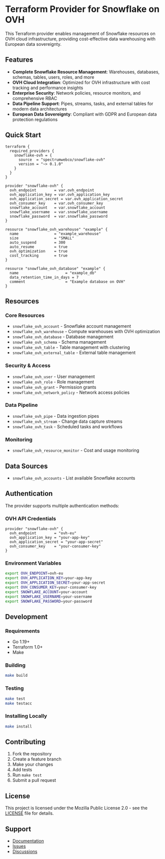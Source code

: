 # Terraform Provider for Snowflake on OVH

This Terraform provider enables management of Snowflake resources on OVH cloud infrastructure, providing cost-effective data warehousing with European data sovereignty.

## Features

- **Complete Snowflake Resource Management**: Warehouses, databases, schemas, tables, users, roles, and more
- **OVH Cloud Integration**: Optimized for OVH infrastructure with cost tracking and performance insights
- **Enterprise Security**: Network policies, resource monitors, and comprehensive RBAC
- **Data Pipeline Support**: Pipes, streams, tasks, and external tables for modern data architectures
- **European Data Sovereignty**: Compliant with GDPR and European data protection regulations

## Quick Start

```hcl
terraform {
  required_providers {
    snowflake-ovh = {
      source  = "spectrumwebco/snowflake-ovh"
      version = "~> 0.1.0"
    }
  }
}

provider "snowflake-ovh" {
  ovh_endpoint        = var.ovh_endpoint
  ovh_application_key = var.ovh_application_key
  ovh_application_secret = var.ovh_application_secret
  ovh_consumer_key    = var.ovh_consumer_key
  snowflake_account   = var.snowflake_account
  snowflake_username  = var.snowflake_username
  snowflake_password  = var.snowflake_password
}

resource "snowflake_ovh_warehouse" "example" {
  name                = "example_warehouse"
  size                = "SMALL"
  auto_suspend        = 300
  auto_resume         = true
  ovh_optimization    = true
  cost_tracking       = true
}

resource "snowflake_ovh_database" "example" {
  name                     = "example_db"
  data_retention_time_in_days = 7
  comment                  = "Example database on OVH"
}
```

## Resources

### Core Resources
- `snowflake_ovh_account` - Snowflake account management
- `snowflake_ovh_warehouse` - Compute warehouses with OVH optimization
- `snowflake_ovh_database` - Database management
- `snowflake_ovh_schema` - Schema management
- `snowflake_ovh_table` - Table management with clustering
- `snowflake_ovh_external_table` - External table management

### Security & Access
- `snowflake_ovh_user` - User management
- `snowflake_ovh_role` - Role management
- `snowflake_ovh_grant` - Permission grants
- `snowflake_ovh_network_policy` - Network access policies

### Data Pipeline
- `snowflake_ovh_pipe` - Data ingestion pipes
- `snowflake_ovh_stream` - Change data capture streams
- `snowflake_ovh_task` - Scheduled tasks and workflows

### Monitoring
- `snowflake_ovh_resource_monitor` - Cost and usage monitoring

## Data Sources

- `snowflake_ovh_accounts` - List available Snowflake accounts

## Authentication

The provider supports multiple authentication methods:

### OVH API Credentials
```hcl
provider "snowflake-ovh" {
  ovh_endpoint        = "ovh-eu"
  ovh_application_key = "your-app-key"
  ovh_application_secret = "your-app-secret"
  ovh_consumer_key    = "your-consumer-key"
}
```

### Environment Variables
```bash
export OVH_ENDPOINT=ovh-eu
export OVH_APPLICATION_KEY=your-app-key
export OVH_APPLICATION_SECRET=your-app-secret
export OVH_CONSUMER_KEY=your-consumer-key
export SNOWFLAKE_ACCOUNT=your-account
export SNOWFLAKE_USERNAME=your-username
export SNOWFLAKE_PASSWORD=your-password
```

## Development

### Requirements
- Go 1.19+
- Terraform 1.0+
- Make

### Building
```bash
make build
```

### Testing
```bash
make test
make testacc
```

### Installing Locally
```bash
make install
```

## Contributing

1. Fork the repository
2. Create a feature branch
3. Make your changes
4. Add tests
5. Run `make test`
6. Submit a pull request

## License

This project is licensed under the Mozilla Public License 2.0 - see the [LICENSE](LICENSE) file for details.

## Support

- [Documentation](https://registry.terraform.io/providers/spectrumwebco/snowflake-ovh/latest/docs)
- [Issues](https://github.com/spectrumwebco/terraform-provider-snowflake-ovh/issues)
- [Discussions](https://github.com/spectrumwebco/terraform-provider-snowflake-ovh/discussions)
